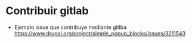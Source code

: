 Contribuir gitlab
========

- Ejemplo issue que contribuye mediante gitlba
https://www.drupal.org/project/simple_popup_blocks/issues/3211543